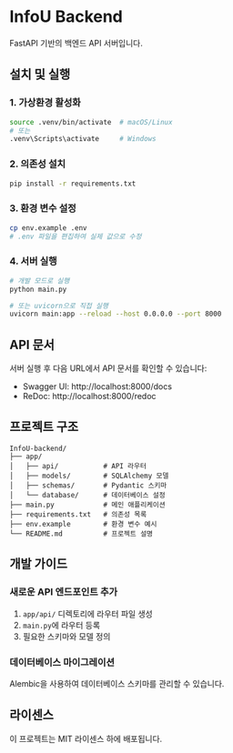 # InfoU Backend

FastAPI 기반의 백엔드 API 서버입니다.

## 설치 및 실행

### 1. 가상환경 활성화

```bash
source .venv/bin/activate  # macOS/Linux
# 또는
.venv\Scripts\activate     # Windows
```

### 2. 의존성 설치

```bash
pip install -r requirements.txt
```

### 3. 환경 변수 설정

```bash
cp env.example .env
# .env 파일을 편집하여 실제 값으로 수정
```

### 4. 서버 실행

```bash
# 개발 모드로 실행
python main.py

# 또는 uvicorn으로 직접 실행
uvicorn main:app --reload --host 0.0.0.0 --port 8000
```

## API 문서

서버 실행 후 다음 URL에서 API 문서를 확인할 수 있습니다:

- Swagger UI: http://localhost:8000/docs
- ReDoc: http://localhost:8000/redoc

## 프로젝트 구조

```
InfoU-backend/
├── app/
│   ├── api/           # API 라우터
│   ├── models/        # SQLAlchemy 모델
│   ├── schemas/       # Pydantic 스키마
│   └── database/      # 데이터베이스 설정
├── main.py            # 메인 애플리케이션
├── requirements.txt   # 의존성 목록
├── env.example        # 환경 변수 예시
└── README.md          # 프로젝트 설명
```

## 개발 가이드

### 새로운 API 엔드포인트 추가

1. `app/api/` 디렉토리에 라우터 파일 생성
2. `main.py`에 라우터 등록
3. 필요한 스키마와 모델 정의

### 데이터베이스 마이그레이션

Alembic을 사용하여 데이터베이스 스키마를 관리할 수 있습니다.

## 라이센스

이 프로젝트는 MIT 라이센스 하에 배포됩니다.
